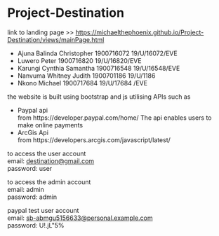 # Project-Destination
link to landing page >> https://michaelthephoenix.github.io/Project-Destination/views/mainPage.html
<ul>
  <li>Ajuna Balinda Christopher 1900716072 19/U/16072/EVE</li>
  <li>Luwero Peter 1900716820 19/U/16820/EVE</li>
  <li>Karungi Cynthia Samantha 1900716548 19/U/16548/EVE</li>
  <li>Nanvuma Whitney Judith 1900701186 19/U/1186</li>
  <li>Nkono Michael 1900717684 19/U/17684 /EVE</li>
</ul>

the website is built using bootstrap and js utilising APIs such as
<ul>
  <li>Paypal api</li>
  from https://developer.paypal.com/home/ The api enables users to make online payments
  <li> ArcGis Api</li>
  from https://developers.arcgis.com/javascript/latest/
</ul>

to access the user account </br>
email: destination@gmail.com </br>
password: user

to access the admin account </br>
email: admin </br>
password: admin

paypal test user account </br>
email: sb-abmgu5156633@personal.example.com</br>
password: U!.jL"5%
